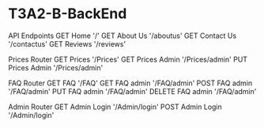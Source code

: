 # T3A2-B-BackEnd
API Endpoints
GET Home
'/'
GET About Us
'/aboutus'
GET Contact Us
'/contactus'
GET Reviews
'/reviews'

Prices Router
GET Prices
'/Prices'
GET Prices Admin
'/Prices/admin'
PUT Prices Admin
'/Prices/admin'

FAQ Router
GET FAQ
'/FAQ'
GET FAQ admin
'/FAQ/admin'
POST FAQ admin
'/FAQ/admin'
PUT FAQ admin
'/FAQ/admin'
DELETE FAQ admin
'/FAQ/admin'

Admin Router
GET Admin Login
'/Admin/login'
POST Admin Login
'/Admin/login'
